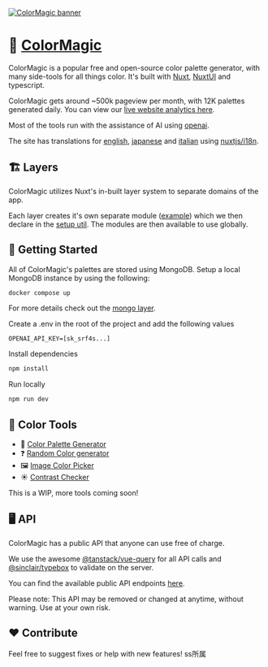 [![ColorMagic banner](./.github/assets/banner.png)](https://colormagic.app)

# 🎨 [ColorMagic](https://colormagic.app)

ColorMagic is a popular free and open-source color palette generator, with many side-tools for all things color. It's built with [Nuxt](https://nuxt.com), [NuxtUI](https://ui.nuxt.com) and typescript.

ColorMagic gets around ~500k pageview per month, with 12K palettes generated daily. You can view our [live website analytics here](https://plausible.io/colormagic.app).

Most of the tools run with the assistance of AI using [openai](https://openai.com).

The site has translations for [english](https://colormagic.app), [japanese](https://colormagic.app/ja) and [italian](https://colormagic.app/it) using [nuxtjs/i18n](https://i18n.nuxtjs.org/).

## <a name="layers">🏗️ Layers</a>

ColorMagic utilizes Nuxt's in-built layer system to separate domains of the app. 

Each layer creates it's own separate module ([example](/layers/palette/server/palette.module.ts)) which we then declare in the [setup util](/layers/setup/server/utils/setup.util.ts). The modules are then available to use globally.

## <a name="getting-started">🚀 Getting Started</a>

All of ColorMagic's palettes are stored using MongoDB. Setup a local MongoDB instance by using the following:

```bash
docker compose up
```
For more details check out the [mongo layer](/layers/mongo/server/mongo.module.ts).

Create a .env in the root of the project and add the following values
```env
OPENAI_API_KEY=[sk_srf4s...]
```

Install dependencies
```bash
npm install
```

Run locally
```bash
npm run dev
```

## <a name="color-tools">🔧 Color Tools</a>

- 🎨 [Color Palette Generator](https://colormagic.app/)
- ❓ [Random Color generator](https://colormagic.app/random-color)
- 🖼️ [Image Color Picker](https://colormagic.app/image-color-picker)
- ☀️ [Contrast Checker](https://colormagic.app/contrast-checker)

This is a WIP, more tools coming soon!

## <a name="api">🖥️ API</a>

ColorMagic has a public API that anyone can use free of charge. 

We use the awesome [@tanstack/vue-query](https://github.com/TanStack/query) for all API calls and [@sinclair/typebox](https://github.com/sinclairzx81/typebox) to validate on the server.

You can find the available public API endpoints [here](https://colormagic.app/api).

Please note: This API may be removed or changed at anytime, without warning. Use at your own risk.

## <a name="contribute">❤️ Contribute</a>

Feel free to suggest fixes or help with new features! ss所属
